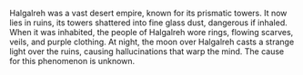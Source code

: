 Halgalreh was a vast desert empire, known for its prismatic towers. It now lies in ruins, its towers shattered into fine glass dust, dangerous if inhaled. When it was inhabited, the people of Halgalreh wore rings, flowing scarves, veils, and purple clothing. At night, the moon over Halgalreh casts a strange light over the ruins, causing hallucinations that warp the mind. The cause for this phenomenon is unknown.